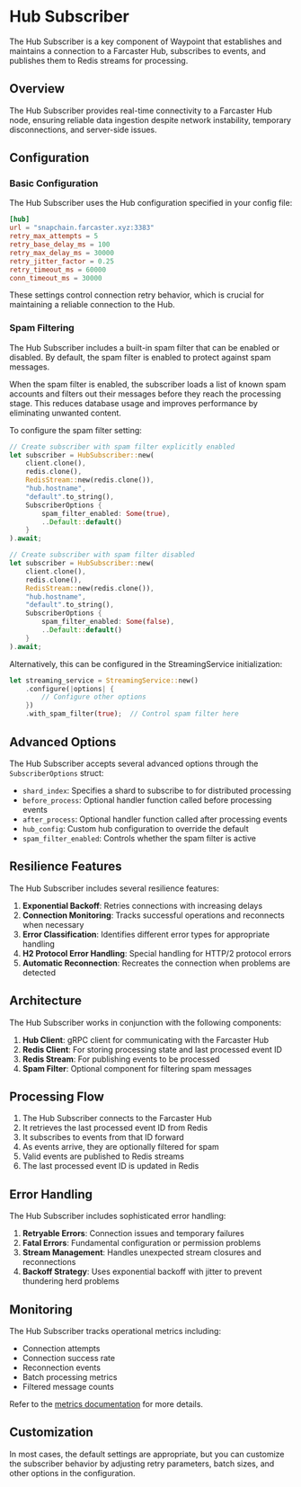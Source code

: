 # Hub Subscriber

The Hub Subscriber is a key component of Waypoint that establishes and maintains a connection to a Farcaster Hub, subscribes to events, and publishes them to Redis streams for processing.

## Overview

The Hub Subscriber provides real-time connectivity to a Farcaster Hub node, ensuring reliable data ingestion despite network instability, temporary disconnections, and server-side issues.

## Configuration

### Basic Configuration

The Hub Subscriber uses the Hub configuration specified in your config file:

```toml
[hub]
url = "snapchain.farcaster.xyz:3383"
retry_max_attempts = 5
retry_base_delay_ms = 100
retry_max_delay_ms = 30000
retry_jitter_factor = 0.25
retry_timeout_ms = 60000
conn_timeout_ms = 30000
```

These settings control connection retry behavior, which is crucial for maintaining a reliable connection to the Hub.

### Spam Filtering

The Hub Subscriber includes a built-in spam filter that can be enabled or disabled. By default, the spam filter is enabled to protect against spam messages.

When the spam filter is enabled, the subscriber loads a list of known spam accounts and filters out their messages before they reach the processing stage. This reduces database usage and improves performance by eliminating unwanted content.

To configure the spam filter setting:

```rust
// Create subscriber with spam filter explicitly enabled
let subscriber = HubSubscriber::new(
    client.clone(),
    redis.clone(),
    RedisStream::new(redis.clone()),
    "hub.hostname",
    "default".to_string(),
    SubscriberOptions {
        spam_filter_enabled: Some(true),
        ..Default::default()
    }
).await;

// Create subscriber with spam filter disabled
let subscriber = HubSubscriber::new(
    client.clone(),
    redis.clone(),
    RedisStream::new(redis.clone()),
    "hub.hostname",
    "default".to_string(),
    SubscriberOptions {
        spam_filter_enabled: Some(false),
        ..Default::default()
    }
).await;
```

Alternatively, this can be configured in the StreamingService initialization:

```rust
let streaming_service = StreamingService::new()
    .configure(|options| {
        // Configure other options
    })
    .with_spam_filter(true);  // Control spam filter here
```

## Advanced Options

The Hub Subscriber accepts several advanced options through the `SubscriberOptions` struct:

- `shard_index`: Specifies a shard to subscribe to for distributed processing
- `before_process`: Optional handler function called before processing events
- `after_process`: Optional handler function called after processing events
- `hub_config`: Custom hub configuration to override the default
- `spam_filter_enabled`: Controls whether the spam filter is active

## Resilience Features

The Hub Subscriber includes several resilience features:

1. **Exponential Backoff**: Retries connections with increasing delays
2. **Connection Monitoring**: Tracks successful operations and reconnects when necessary
3. **Error Classification**: Identifies different error types for appropriate handling
4. **H2 Protocol Error Handling**: Special handling for HTTP/2 protocol errors
5. **Automatic Reconnection**: Recreates the connection when problems are detected

## Architecture

The Hub Subscriber works in conjunction with the following components:

1. **Hub Client**: gRPC client for communicating with the Farcaster Hub
2. **Redis Client**: For storing processing state and last processed event ID
3. **Redis Stream**: For publishing events to be processed
4. **Spam Filter**: Optional component for filtering spam messages

## Processing Flow

1. The Hub Subscriber connects to the Farcaster Hub
2. It retrieves the last processed event ID from Redis
3. It subscribes to events from that ID forward
4. As events arrive, they are optionally filtered for spam
5. Valid events are published to Redis streams
6. The last processed event ID is updated in Redis

## Error Handling

The Hub Subscriber includes sophisticated error handling:

1. **Retryable Errors**: Connection issues and temporary failures
2. **Fatal Errors**: Fundamental configuration or permission problems
3. **Stream Management**: Handles unexpected stream closures and reconnections
4. **Backoff Strategy**: Uses exponential backoff with jitter to prevent thundering herd problems

## Monitoring

The Hub Subscriber tracks operational metrics including:

- Connection attempts
- Connection success rate
- Reconnection events
- Batch processing metrics
- Filtered message counts

Refer to the [metrics documentation](metrics.md) for more details.

## Customization

In most cases, the default settings are appropriate, but you can customize the subscriber behavior by adjusting retry parameters, batch sizes, and other options in the configuration.